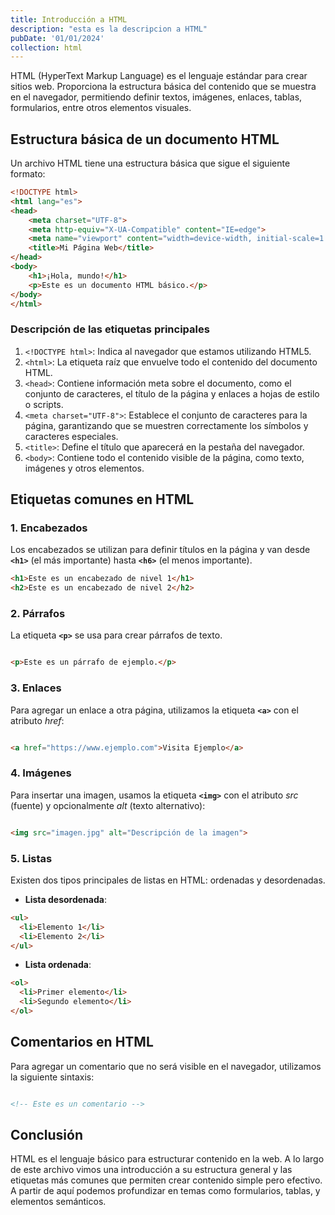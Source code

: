 ```yaml
---
title: Introducción a HTML
description: "esta es la descripcion a HTML"
pubDate: '01/01/2024'
collection: html
---
```


HTML (HyperText Markup Language) es el lenguaje estándar para crear sitios web. Proporciona la estructura básica del contenido que se muestra en el navegador, permitiendo definir textos, imágenes, enlaces, tablas, formularios, entre otros elementos visuales.

## Estructura básica de un documento HTML

Un archivo HTML tiene una estructura básica que sigue el siguiente formato:

```html
<!DOCTYPE html>
<html lang="es">
<head>
    <meta charset="UTF-8">
    <meta http-equiv="X-UA-Compatible" content="IE=edge">
    <meta name="viewport" content="width=device-width, initial-scale=1.0">
    <title>Mi Página Web</title>
</head>
<body>
    <h1>¡Hola, mundo!</h1>
    <p>Este es un documento HTML básico.</p>
</body>
</html>
```

### Descripción de las etiquetas principales

1. `<!DOCTYPE html>`: Indica al navegador que estamos utilizando HTML5.
2. `<html>`: La etiqueta raíz que envuelve todo el contenido del documento HTML.
3. `<head>`: Contiene información meta sobre el documento, como el conjunto de caracteres, el título de la página y enlaces a hojas de estilo o scripts.
4. `<meta charset="UTF-8">`: Establece el conjunto de caracteres para la página, garantizando que se muestren correctamente los símbolos y caracteres especiales.
5. `<title>`: Define el título que aparecerá en la pestaña del navegador.
6. `<body>`: Contiene todo el contenido visible de la página, como texto, imágenes y otros elementos.

## Etiquetas comunes en HTML

### 1. Encabezados
Los encabezados se utilizan para definir títulos en la página y van desde **`<h1>`** (el más importante) hasta **`<h6>`** (el menos importante).
```html
<h1>Este es un encabezado de nivel 1</h1>
<h2>Este es un encabezado de nivel 2</h2>
```

### 2. Párrafos
La etiqueta **`<p>`** se usa para crear párrafos de texto.
```html

<p>Este es un párrafo de ejemplo.</p>

```

### 3. Enlaces
Para agregar un enlace a otra página, utilizamos la etiqueta **`<a>`** con el atributo *href*:

```html

<a href="https://www.ejemplo.com">Visita Ejemplo</a>

```

### 4. Imágenes
Para insertar una imagen, usamos la etiqueta **`<img>`** con el atributo *src* (fuente) y opcionalmente *alt* (texto alternativo):
```html

<img src="imagen.jpg" alt="Descripción de la imagen">

```

### 5. Listas
Existen dos tipos principales de listas en HTML: ordenadas y desordenadas.

- **Lista desordenada**:
```html
<ul>
  <li>Elemento 1</li>
  <li>Elemento 2</li>
</ul>
```

- **Lista ordenada**:
```html
<ol>
  <li>Primer elemento</li>
  <li>Segundo elemento</li>
</ol>
```

## Comentarios en HTML
Para agregar un comentario que no será visible en el navegador, utilizamos la siguiente sintaxis:
```html

<!-- Este es un comentario -->

```

## Conclusión

HTML es el lenguaje básico para estructurar contenido en la web. A lo largo de este archivo vimos una introducción a su estructura general y las etiquetas más comunes que permiten crear contenido simple pero efectivo. A partir de aquí podemos profundizar en temas como formularios, tablas, y elementos semánticos.


